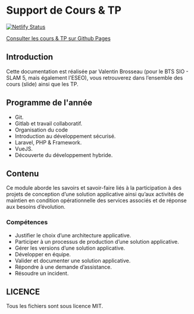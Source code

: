 # Support de Cours & TP

[![Netlify Status](https://api.netlify.com/api/v1/badges/e35f4f3f-c4c2-454d-b00a-ccf7be8d524d/deploy-status)](https://app.netlify.com/sites/unruffled-sinoussi-ff7de3/deploys)

[Consulter les cours & TP sur Github Pages](https://cours.brosseau.ovh/)

## Introduction

Cette documentation est réalisée par Valentin Brosseau (pour le BTS SIO - SLAM 5, mais également l'ESEO), vous retrouverez dans l’ensemble des cours (slide) ainsi que les TP.

## Programme de l'année

- Git.
- Gitlab et travail collaboratif.
- Organisation du code
- Introduction au développement sécurisé.
- Laravel, PHP & Framework.
- VueJS.
- Découverte du développement hybride.

## Contenu

Ce module aborde les savoirs et savoir-faire liés à la participation à des projets de conception d’une
solution applicative ainsi qu’aux activités de maintien en condition opérationnelle des services associés
et de réponse aux besoins d’évolution.

### Compétences

- Justifier le choix d’une architecture applicative.
- Participer à un processus de production d’une solution applicative.
- Gérer les versions d’une solution applicative.
- Développer en équipe.
- Valider et documenter une solution applicative.
- Répondre à une demande d’assistance.
- Résoudre un incident.

## LICENCE

Tous les fichiers sont sous licence MIT.
